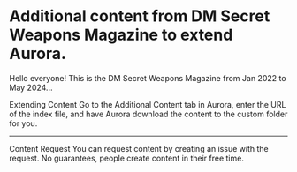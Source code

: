 # Additional content from DM Secret Weapons Magazine to extend Aurora.
Hello everyone! This is the DM Secret Weapons Magazine from Jan 2022 to May 2024...

Extending Content Go to the Additional Content tab in Aurora, enter the URL of the index file, and have Aurora download the content to the custom folder for you.

--------

Content Request You can request content by creating an issue with the request. No guarantees, people create content in their free time.
